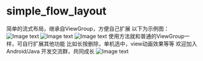 # simple_flow_layout

简单的流式布局，继承自ViewGroup，方便自己扩展
以下为示例图：
![Image text](https://github.com/SmartKidsLOL/simple_flow_layout/blob/master/sample1.png)
![Image text](https://github.com/SmartKidsLOL/simple_flow_layout/blob/master/sample2.png)
![Image text](https://github.com/SmartKidsLOL/simple_flow_layout/blob/master/sample3.png)
使用方法就和普通的ViewGroup一样，可自行扩展其他功能
比如长按删除，单机选中，view动画效果等等
欢迎加入 Android/Java 开发交流群，共同成长
![Image text](https://github.com/SmartKidsLOL/simple_flow_layout/blob/master/sample4.png)
